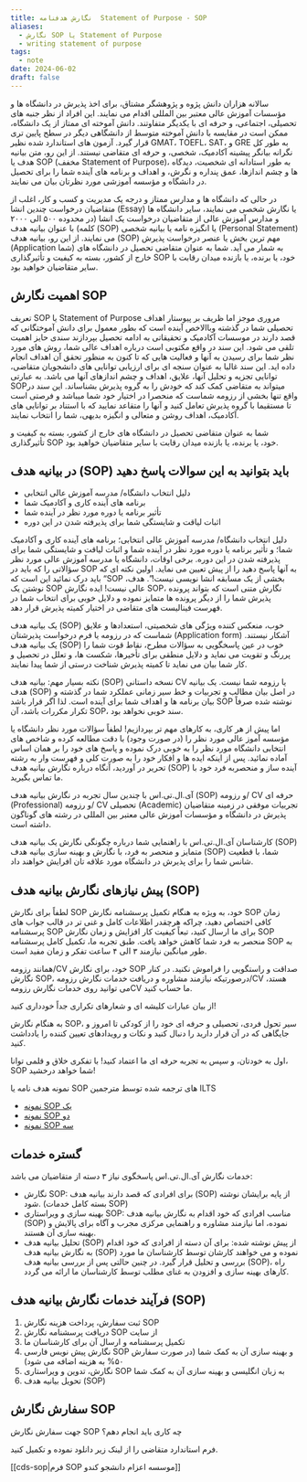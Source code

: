 ```yaml
---
title: نگارش هدفنامه  Statement of Purpose - SOP
aliases:
  - نگارش SOP یا Statement of Purpose
  - writing statement of purpose
tags:
  - note
date: 2024-06-02
draft: false
---
```


سالانه هزاران دانش پژوه و پژوهشگر مشتاق، برای اخذ پذیرش در دانشگاه ها و مؤسسات آموزش عالی معتبر بین المللی اقدام می نمایند. این افراد از نظر جنبه های تحصیلی، اجتماعی، و حرفه ای با یکدیگر متفاوتند. دانش آموخته ای ممتاز از یک دانشگاه، ممکن است در مقایسه با دانش آموخته متوسط از دانشگاهی دیگر در سطح پایین تری قرار گیرد. آزمون های استاندارد شده نظیر GMAT، TOEFL، SAT، و GRE به طور کل نگرانه بیانگر پیشینه آکادمیک، شخصی، و حرفه ای متقاضی نیستند. از این رو، متن بیانیه هدف یا SOP (مخفف Statement of Purpose)، به طور استادانه ای شخصیت، دیدگاه ها و چشم اندازها، عمق پنداره و نگرش، و اهداف و برنامه های آینده شما را برای تحصیل در دانشگاه و مؤسسه آموزشی مورد نظرتان بیان می نمایند.

در حالی که دانشگاه ها و مدارس ممتاز و درجه یک مدیریت و کسب و کار، اغلب از متقاضیان درخواست چندین انشا (Essay) یا نگارش شخصی می نمایند، سایر دانشگاه ها و مدارس آموزش عالی از متقاضیان درخواست یک انشا (در محدوده ۵۰۰ الی ۲۰۰۰ کلمه) با عنوان بیانیه هدف (SOP) یا انگیزه نامه یا بیانیه شخصی (Personal Statement) می نمایند. از این رو، بیانیه هدف (SOP) مهم ترین بخش یا عنصر درخواست پذیرش (Application شما) به شمار می آید. شما به عنوان متقاضی تحصیل در دانشگاه های خارج از کشور، بسته به کیفیت و تأثیرگذاری SOP خود، یا برنده، یا بازنده میدان رقابت با سایر متقاضیان خواهید بود.

## اهمیت نگارش SOP
  
تعریف SOP یا Statement of Purpose مروری موجز اما ظریف بر پیوستار اهداف تحصیلی شما در گذشته وباالاخص آینده است که بطور معمول برای دانش آموختگانی که قصد دارند در موسسات آکادمیک و تحقیقاتی به ادامه تحصیل بپردازند سندی حایز اهمیت تلقی می شود. این سند در واقع مکتوبی است درباره اهداف عالی شما، روش های مورد نظر شما برای رسیدن به آنها و فعالیت هایی که تا کنون به منظور تحقق آن اهداف انجام داده اید. این سند غالبا به عنوان سنجه ای برای ارزیابی توانایی های دانشجویان متقاضی، توانایی تجزیه و تحلیل آنها، علایق، اهداف و چشم اندازهای آنها می باشد. به عبارتی  SOPمیتواند به متقاضی کمک کند که خودش را به گروه پذیرش بشناساند. این سند در واقع تنها بخشی از رزومه شماست که منحصرا در اختیار خود شما میباشد و فرصتی است تا مستقیما با گروه پذیرش تعامل کنید و آنها را متقاعد نمایید که با استناد بر توانایی های آکادمیک، اهداف روشن و متعالی و انگیزه بدیهی، شما را انتخاب نمایند.  
  
شما به عنوان متقاضی تحصیل در دانشگاه های خارج از کشور، بسته به کیفیت و تأثیرگذاری SOP خود، یا برنده، یا بازنده میدان رقابت با سایر متقاضیان خواهید بود.  

## در بیانیه هدف (SOP) باید بتوانید به این سوالات پاسخ دهید 

- دلیل انتخاب دانشگاه/ مدرسه آموزش عالی انتخابی  
- برنامه های آینده کاری و آکادمیک شما  
- تأثیر برنامه یا دوره مورد نظر در آینده شما  
- اثبات لیاقت و شایستگی شما برای پذیرفته شدن در این دوره  

دلیل انتخاب دانشگاه/ مدرسه آموزش عالی انتخابی؛ برنامه های آینده کاری و آکادمیک شما؛ و تأثیر برنامه یا دوره مورد نظر در آینده شما و اثبات لیاقت و شایستگی شما برای پذیرفته شدن در این دوره. برخی اوقات، دانشگاه یا مدرسه آموزش عالی مورد نظر سؤالاتی را که باید در SOP به آنها پاسخ دهید را از پیش تعیین می نماید. اولین نکته ای که باید درک نمائید این است که “SOP بخشی از یک مسابقه انشا نویسی نیست!”. هدف، نوشتن یک SOP عالی نیست! ایده نگارش SOP، نگارش متنی است که بتواند پرونده پذیرش شما را از دیگر پرونده ها متمایز نموده و دلایل خوبی برای انتخاب شما در فهرست فینالیست های متقاضی در اختیار کمیته پذیرش قرار دهد.

یک بیانیه هدف (SOP) خوب، منعکس کننده ویژگی های شخصیتی، استعدادها و علایق شماست که در رزومه یا فرم درخواست پذیرشتان (Application form) آشکار نیستند. یک بیانیه هدف (SOP) خوب در عین پاسخگویی به سؤالات مطرح، نقاط قوت شما را پررنگ و تقویت می نماید و دلایل منطقی برای تأخیرها، شکست ها، و تعلل در تحصیل و کار شما بیان می نماید تا کمیته پذیرش شناخت درستی از شما پیدا نمایند.

نکته بسیار مهم: بیانیه هدف (SOP) نسخه داستانی CV یا رزومه شما نیست. یک بیانیه هدف (SOP) در اصل بیان مطالب و تجربیات و خط سیر زمانی عملکرد شما در گذشته و بیان برنامه ها و اهداف شما برای آینده است. لذا اگر قرار باشد SOP نوشته شده صرفاً تکرار مکررات باشد، آن SOP، سند خوبی نخواهد بود.

اما پیش از هر کاری، به کارهای مهم تر بپردازیم! لطفاً سؤالات مورد نظر دانشگاه یا مؤسسه آموز عالی مورد نظر را (در صورت وجود) با دقت مطالعه کرده و شاخص های انتخابی دانشگاه مورد نظر را به خوبی درک نموده و پاسخ های خود را بر همان اساس آماده نمائید. پس از اینکه ایده ها و افکار خود را به صورت کلی و فهرست وار به رشته تحریر در آوردید، آنگاه درباره نگارش بیانیه هدف (SOP) آینده ساز و منحصربه فرد خود با ما تماس بگیرید.

آی.ال.تی.اس با چندین سال تجربه در نگارش بیانیه هدف (SOP) و رزومه/ CV حرفه ای (Professional) و رزومه/ CV تحصیلی (Academic) تجربیات موفقی در زمینه متقاضیان پذیرش در دانشگاه و مؤسسات آموزش عالی معتبر بین المللی در رشته های گوناگون داشته است.

کارشناسان آی.ال.تی.اس با راهنمایی شما درباره چگونگی نگارش یک بیانیه هدف (SOP) متمایز و منحصر به فرد، با نگارش و بهینه سازی بیانیه هدف (SOP) شما، با قطعیت شانس شما را برای پذیرش در دانشگاه مورد علاقه تان افرایش خواهند داد.

## پیش نیازهای نگارش بیانیه هدف (SOP)

لطفاً برای نگارش SOP خود، به ویژه به هنگام تکمیل پرسشنامه نگارش SOP زمان کافی اختصاص دهید، چراکه هرچقدر اطلاعات کامل و غنی تر در قالب جواب های پرسشنامه SOP برای ما ارسال کنید، تبعاً کیفیت کار افزایش و زمان نگارش SOP منحصر به فرد شما کاهش خواهد یافت. طبق تجربه ما، تکمیل کامل پرسشنامه SOP به طور میانگین نیازمند ۳ الی ۴ ساعت تفکر و زمان مفید است.

همانند رزومه/CV خود، برای نگارش SOP صداقت و راستگویی را فراموش نکنید. در کنار نگارش SOP، درصورتیکه نیازمند مشاوره و دریافت خدمات نگارش رزومه/CV هستد، می توانید روی خدمات نگارش رزومهCV ما حساب کنید.

از بیان عبارات کلیشه ای و شعارهای تکراری جداً خودداری کنید!

به هنگام نگارش SOP، سیر تحول فردی، تحصیلی و حرفه ای خود را از کودکی تا امروز و جایگاهی که در آن قرار دارید را دنبال کنید و نکات و رویدادهای تعیین کننده را یادداشت کنید.

اول به خودتان، و سپس به تجربه حرفه ای ما اعتماد کنید! با تفکری خلاق و قلمی توانا، SOP شما خواهد درخشید!

  
نمونه هدف نامه یا SOP های  ترجمه شده توسط مترجمین ILTS

- [نمونه SOP یک](http://ilts.ir/Content/2/Page/156/ContentImage/sample%20sop%20one.pdf)
- [نمونه SOP دو](http://ilts.ir/Content/2/Page/156/ContentImage/sample%20sop%20two.pdf)
- [نمونه SOP سه](http://ilts.ir/Content/2/Page/156/ContentImage/sample%20sop%20two.pdf)


## گستره خدمات

خدمات نگارش آی.ال.تی.اس پاسخگوی نیاز ۳ دسته از متقاضیان می باشد:

- نگارش SOP: برای افرادی که قصد دارند بیانیه هدف (SOP) از پایه برایشان نوشته شود. (بسته کامل خدمات SOP)
- بهینه سازی و ویراستاری SOP: مناسب افرادی که خود اقدام به نگارش بیانیه هدف (SOP) نموده، اما نیازمند مشاوره و راهنمایی مرکزی مجرب و آگاه برای پالایش و بهینه سازی آن هستند.
- تحلیل بیانیه هدف (SOP) از پیش نوشته شده: برای آن دسته از افرادی که خود اقدام به نگارش بیانیه هدف (SOP) نموده و می خواهند کارشان توسط کارشناسان ما مورد بررسی و تحلیل قرار گیرد. در چنین حالتی پس از بررسی بیانیه هدف (SOP)، راه کارهای بهینه سازی و افزودن به غنای مطلب توسط کارشناسان ما ارائه می گردد.

## فرآیند خدمات نگارش بیانیه هدف (SOP)

1. ثبت سفارش، پرداخت هزینه نگارش SOP
2. دریافت پرسشنامه نگارش SOP از سایت
3. تکمیل پرسشنامه و ارسال آن برای کارشناسان ما
4. نگارش پیش نویس فارسی SOP و بهینه سازی آن به کمک شما (در صورت سفارش ۵۰% به هزینه اضافه می شود)
5. نگارش، تدوین و ویراستاری SOP به زبان انگلیسی و بهینه سازی آن به کمک شما
6. تحویل بیانیه هدف (SOP) 
## سفارش نگارش SOP

جهت سفارش نگارش SOP چه کاری باید انجام دهم؟  

فرم استاندارد متقاضی را از لینک زیر دانلود نموده و تکمیل کنید.

[[cds-sop|فرم SOP موسسه اعزام دانشجو کندو]]